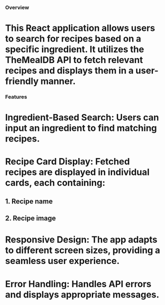 ### Overview
# This React application allows users to search for recipes based on a specific ingredient. It utilizes the TheMealDB API to fetch relevant recipes and displays them in a user-friendly manner.

### Features
# Ingredient-Based Search: Users can input an ingredient to find matching recipes.

# Recipe Card Display: Fetched recipes are displayed in individual cards, each containing:
## 1. Recipe name
## 2. Recipe image

# Responsive Design: The app adapts to different screen sizes, providing a seamless user experience.

# Error Handling: Handles API errors and displays appropriate messages.